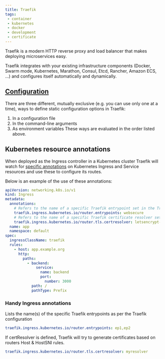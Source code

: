 ```yaml
---
title: Traefik
tags:
 - container
 - kubernetes
 - docker
 - development
 - certificate
---
```


Traefik is a modern HTTP reverse proxy and load balancer that makes deploying microservices easy.
<!--more-->
Traefik integrates with your existing infrastructure components (Docker, Swarm mode, Kubernetes, Marathon, Consul, Etcd, Rancher, Amazon ECS, ...) and configures itself automatically and dynamically.

## [Configuration](https://doc.traefik.io/traefik/v2.0/getting-started/configuration-overview/)

There are three different, mutually exclusive (e.g. you can use only one at a time), ways to define static configuration options in Traefik:

1. In a configuration file
2. In the command-line arguments
3. As environment variables
These ways are evaluated in the order listed above.

## Kubernetes resource annotations

When deployed as the Ingress controller in a Kubernetes cluster Traefik will watch for [specific annotations](https://doc.traefik.io/traefik/routing/providers/kubernetes-ingress/#annotations) 
on Kubernetes Ingress and Service resources and use these to configure its routes.

Below is an example of the use of these annotations:

```yaml
apiVersion: networking.k8s.io/v1
kind: Ingress
metadata:
  annotations:
    # Refers to the name of a specific Traefik entrypoint set in the Traefik configuration
    traefik.ingress.kubernetes.io/router.entrypoints: websecure
    # Refers to the name of a specific Traefik certificate resolver set in the Traefik configuration
    traefik.ingress.kubernetes.io/router.tls.certresolver: letsencrypt--duckdns-resolver
  name: app
  namespace: default
spec:
  ingressClassName: traefik
  rules:
    - host: app.example.org
      http:
        paths:
          - backend:
              service:
                name: backend
                port:
                  number: 3000
            path: /
            pathType: Prefix
```

### Handy Ingress annotations

Lists the name(s) of the specific Traefik entrypoints as per the Traefik configuration

```yaml
traefik.ingress.kubernetes.io/router.entrypoints: ep1,ep2
```

If certResolver is defined, Traefik will try to generate certificates based on routers Host & HostSNI rules.
```yaml
traefik.ingress.kubernetes.io/router.tls.certresolver: myresolver
```